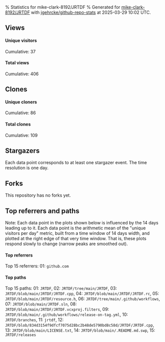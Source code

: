 % Statistics for mike-clark-8192/JRTDF
% Generated for [mike-clark-8192/JRTDF](https://github.com/mike-clark-8192/JRTDF) with [jgehrcke/github-repo-stats](https://github.com/jgehrcke/github-repo-stats) at 2025-03-29 10:02 UTC.


## Views

#### Unique visitors
<div id="chart_views_unique" class="full-width-chart"></div>

Cumulative: 37

#### Total views
<div id="chart_views_total" class="full-width-chart"></div>

Cumulative: 406

<div class="pagebreak-for-print"> </div>

## Clones

#### Unique cloners
<div id="chart_clones_unique" class="full-width-chart"></div>

Cumulative: 86

#### Total clones
<div id="chart_clones_total" class="full-width-chart"></div>

Cumulative: 109



<div class="pagebreak-for-print"> </div>



## Stargazers

Each data point corresponds to at least one stargazer event.
The time resolution is one day.

<div id="chart_stargazers" class="full-width-chart"></div>




## Forks

This repository has no forks yet.



<div class="pagebreak-for-print"> </div>



## Top referrers and paths


Note: Each data point in the plots shown below is influenced by the 14 days
leading up to it. Each data point is the arithmetic mean of the "unique
visitors per day" metric, built from a time window of 14 days width, and
plotted at the right edge of that very time window. That is, these plots
respond slowly to change (narrow peaks are smoothed out).




#### Top referrers


<div id="chart_referrers_top_n_alltime" class="full-width-chart"></div>

Top 15 referrers: 01: `github.com`





#### Top paths


<div id="chart_paths_top_n_alltime" class="full-width-chart"></div>

Top 15 paths: 01: `JRTDF`, 02: `JRTDF/tree/main/JRTDF`, 03: `JRTDF/blob/main/JRTDF/JRTDF.cpp`, 04: `JRTDF/blob/main/JRTDF/JRTDF.rc`, 05: `JRTDF/blob/main/JRTDF/resource.h`, 06: `JRTDF/tree/main/.github/workflows`, 07: `JRTDF/blob/main/JRTDF.sln`, 08: `JRTDF/blob/main/JRTDF/JRTDF.vcxproj.filters`, 09: `JRTDF/blob/main/.github/workflows/release-on-tag.yml`, 10: `JRTDF/branches`, 11: `jrtdf`, 12: `JRTDF/blob/834d3154f9dfcf7075d28bc2b48de5790bd8c58d/JRTDF/JRTDF.cpp`, 13: `JRTDF/blob/main/LICENSE.txt`, 14: `JRTDF/blob/main/.README.md.swp`, 15: `JRTDF/releases`


<script type="text/javascript">
    vegaEmbed('#chart_views_unique', {"$schema": "https://vega.github.io/schema/vega-lite/v4.17.0.json", "config": {"arc": {"fill": "#1b1e23"}, "area": {"fill": "#1b1e23"}, "axisBottom": {"domainColor": "#a9b4c4", "gridColor": "#a9b4c4", "labelColor": "#1b1e23", "labelFont": "relative-mono-11-pitch-pro, Menlo, monospace", "tickColor": "#a9b4c4", "titleColor": "#1b1e23", "titleFont": "relative-mono-11-pitch-pro, Menlo, monospace"}, "axisLeft": {"domainColor": "#a9b4c4", "gridColor": "#a9b4c4", "labelColor": "#1b1e23", "labelFont": "relative-mono-11-pitch-pro, Menlo, monospace", "tickColor": "#a9b4c4", "titleColor": "#1b1e23", "titleFont": "relative-mono-11-pitch-pro, Menlo, monospace"}, "axisX": {"grid": false}, "axisY": {"grid": false, "labelBound": true}, "background": "#FFFFFF", "group": {"fill": "#FFFFFF"}, "header": {"fontWeight": 400, "labelFont": "relative-mono-11-pitch-pro, Menlo, monospace", "titleFont": "relative-mono-11-pitch-pro, Menlo, monospace"}, "legend": {"labelFont": "relative-mono-11-pitch-pro, Menlo, monospace", "symbolSize": 200, "symbolType": "circle", "titleFont": "relative-mono-11-pitch-pro, Menlo, monospace"}, "line": {"color": "#1b1e23", "stroke": "#1b1e23"}, "path": {"stroke": "#1b1e23"}, "point": {"color": "#1b1e23", "cursor": "pointer", "filled": true, "size": 20}, "range": {"category": ["#85a2f7", "#ea9755", "#7eb36a", "#f07071", "#bc85d9", "#e587b6", "#a9b4c4", "#d4c05e", "#64b9c4"]}, "style": {"bar": {"fill": "#1b1e23"}, "text": {"font": "relative-mono-11-pitch-pro, Menlo, monospace", "fontWeight": 400}}, "symbol": {"shape": "circle"}, "title": {"anchor": "start", "font": "relative-mono-11-pitch-pro, Menlo, monospace", "fontWeight": 400}, "trail": {"color": "#1b1e23", "stroke": "#1b1e23"}, "view": {"stroke": null}}, "data": {"name": "data-678598d6ff4df018c0f935d94ebd2459"}, "datasets": {"data-678598d6ff4df018c0f935d94ebd2459": [{"time": "2024-05-15T00:00:00+00:00", "views_total": 150, "views_unique": 1}, {"time": "2024-05-16T00:00:00+00:00", "views_total": 5, "views_unique": 1}, {"time": "2024-05-17T00:00:00+00:00", "views_total": 27, "views_unique": 1}, {"time": "2024-05-26T00:00:00+00:00", "views_total": 5, "views_unique": 1}, {"time": "2024-05-29T00:00:00+00:00", "views_total": 5, "views_unique": 1}, {"time": "2024-05-31T00:00:00+00:00", "views_total": 0, "views_unique": 0}, {"time": "2024-06-03T00:00:00+00:00", "views_total": 0, "views_unique": 0}, {"time": "2024-06-04T00:00:00+00:00", "views_total": 0, "views_unique": 0}, {"time": "2024-06-12T00:00:00+00:00", "views_total": 0, "views_unique": 0}, {"time": "2024-06-14T00:00:00+00:00", "views_total": 0, "views_unique": 0}, {"time": "2024-06-16T00:00:00+00:00", "views_total": 0, "views_unique": 0}, {"time": "2024-06-18T00:00:00+00:00", "views_total": 2, "views_unique": 1}, {"time": "2024-06-19T00:00:00+00:00", "views_total": 0, "views_unique": 0}, {"time": "2024-06-20T00:00:00+00:00", "views_total": 0, "views_unique": 0}, {"time": "2024-06-25T00:00:00+00:00", "views_total": 0, "views_unique": 0}, {"time": "2024-07-01T00:00:00+00:00", "views_total": 0, "views_unique": 0}, {"time": "2024-07-05T00:00:00+00:00", "views_total": 9, "views_unique": 1}, {"time": "2024-07-17T00:00:00+00:00", "views_total": 1, "views_unique": 1}, {"time": "2024-07-18T00:00:00+00:00", "views_total": 6, "views_unique": 1}, {"time": "2024-07-20T00:00:00+00:00", "views_total": 4, "views_unique": 1}, {"time": "2024-07-30T00:00:00+00:00", "views_total": 5, "views_unique": 1}, {"time": "2024-08-19T00:00:00+00:00", "views_total": 6, "views_unique": 1}, {"time": "2024-08-31T00:00:00+00:00", "views_total": 0, "views_unique": 0}, {"time": "2024-09-02T00:00:00+00:00", "views_total": 2, "views_unique": 1}, {"time": "2024-09-09T00:00:00+00:00", "views_total": 4, "views_unique": 1}, {"time": "2024-09-10T00:00:00+00:00", "views_total": 0, "views_unique": 0}, {"time": "2024-09-11T00:00:00+00:00", "views_total": 7, "views_unique": 1}, {"time": "2024-09-13T00:00:00+00:00", "views_total": 12, "views_unique": 2}, {"time": "2024-09-24T00:00:00+00:00", "views_total": 8, "views_unique": 1}, {"time": "2024-10-07T00:00:00+00:00", "views_total": 0, "views_unique": 0}, {"time": "2024-10-10T00:00:00+00:00", "views_total": 52, "views_unique": 1}, {"time": "2024-10-11T00:00:00+00:00", "views_total": 0, "views_unique": 0}, {"time": "2024-10-22T00:00:00+00:00", "views_total": 0, "views_unique": 0}, {"time": "2024-11-03T00:00:00+00:00", "views_total": 7, "views_unique": 1}, {"time": "2024-11-04T00:00:00+00:00", "views_total": 0, "views_unique": 0}, {"time": "2024-11-24T00:00:00+00:00", "views_total": 3, "views_unique": 1}, {"time": "2024-12-12T00:00:00+00:00", "views_total": 71, "views_unique": 9}, {"time": "2024-12-14T00:00:00+00:00", "views_total": 1, "views_unique": 1}, {"time": "2024-12-15T00:00:00+00:00", "views_total": 1, "views_unique": 1}, {"time": "2024-12-19T00:00:00+00:00", "views_total": 3, "views_unique": 1}, {"time": "2024-12-20T00:00:00+00:00", "views_total": 0, "views_unique": 0}, {"time": "2024-12-23T00:00:00+00:00", "views_total": 4, "views_unique": 1}, {"time": "2025-01-12T00:00:00+00:00", "views_total": 0, "views_unique": 0}, {"time": "2025-01-16T00:00:00+00:00", "views_total": 0, "views_unique": 0}, {"time": "2025-01-26T00:00:00+00:00", "views_total": 0, "views_unique": 0}, {"time": "2025-01-31T00:00:00+00:00", "views_total": 1, "views_unique": 1}, {"time": "2025-02-01T00:00:00+00:00", "views_total": 2, "views_unique": 1}, {"time": "2025-02-04T00:00:00+00:00", "views_total": 0, "views_unique": 0}, {"time": "2025-02-05T00:00:00+00:00", "views_total": 0, "views_unique": 0}, {"time": "2025-02-15T00:00:00+00:00", "views_total": 0, "views_unique": 0}, {"time": "2025-02-19T00:00:00+00:00", "views_total": 0, "views_unique": 0}, {"time": "2025-02-22T00:00:00+00:00", "views_total": 0, "views_unique": 0}, {"time": "2025-02-26T00:00:00+00:00", "views_total": 0, "views_unique": 0}, {"time": "2025-02-27T00:00:00+00:00", "views_total": 0, "views_unique": 0}, {"time": "2025-03-04T00:00:00+00:00", "views_total": 0, "views_unique": 0}, {"time": "2025-03-09T00:00:00+00:00", "views_total": 0, "views_unique": 0}, {"time": "2025-03-12T00:00:00+00:00", "views_total": 0, "views_unique": 0}, {"time": "2025-03-16T00:00:00+00:00", "views_total": 0, "views_unique": 0}, {"time": "2025-03-20T00:00:00+00:00", "views_total": 0, "views_unique": 0}, {"time": "2025-03-25T00:00:00+00:00", "views_total": 3, "views_unique": 1}]}, "encoding": {"tooltip": [{"field": "views_unique", "format": ".1f", "title": "views (u)", "type": "quantitative"}, {"field": "time", "format": "%B %e, %Y", "title": "date", "type": "temporal"}], "x": {"axis": {"labelAngle": 25}, "field": "time", "scale": {"domain": ["2024-05-15", "2025-03-25"]}, "timeUnit": "yearmonthdate", "title": "date", "type": "temporal"}, "y": {"axis": {}, "field": "views_unique", "scale": {"domain": [0, 9.9], "type": "linear", "zero": true}, "title": "unique views per day", "type": "quantitative"}}, "height": 200, "mark": {"point": true, "type": "line"}, "padding": 10, "width": "container"}, {"actions": false, "renderer": "svg"}).catch(console.error);
vegaEmbed('#chart_views_total', {"$schema": "https://vega.github.io/schema/vega-lite/v4.17.0.json", "config": {"arc": {"fill": "#1b1e23"}, "area": {"fill": "#1b1e23"}, "axisBottom": {"domainColor": "#a9b4c4", "gridColor": "#a9b4c4", "labelColor": "#1b1e23", "labelFont": "relative-mono-11-pitch-pro, Menlo, monospace", "tickColor": "#a9b4c4", "titleColor": "#1b1e23", "titleFont": "relative-mono-11-pitch-pro, Menlo, monospace"}, "axisLeft": {"domainColor": "#a9b4c4", "gridColor": "#a9b4c4", "labelColor": "#1b1e23", "labelFont": "relative-mono-11-pitch-pro, Menlo, monospace", "tickColor": "#a9b4c4", "titleColor": "#1b1e23", "titleFont": "relative-mono-11-pitch-pro, Menlo, monospace"}, "axisX": {"grid": false}, "axisY": {"grid": false, "labelBound": true}, "background": "#FFFFFF", "group": {"fill": "#FFFFFF"}, "header": {"fontWeight": 400, "labelFont": "relative-mono-11-pitch-pro, Menlo, monospace", "titleFont": "relative-mono-11-pitch-pro, Menlo, monospace"}, "legend": {"labelFont": "relative-mono-11-pitch-pro, Menlo, monospace", "symbolSize": 200, "symbolType": "circle", "titleFont": "relative-mono-11-pitch-pro, Menlo, monospace"}, "line": {"color": "#1b1e23", "stroke": "#1b1e23"}, "path": {"stroke": "#1b1e23"}, "point": {"color": "#1b1e23", "cursor": "pointer", "filled": true, "size": 20}, "range": {"category": ["#85a2f7", "#ea9755", "#7eb36a", "#f07071", "#bc85d9", "#e587b6", "#a9b4c4", "#d4c05e", "#64b9c4"]}, "style": {"bar": {"fill": "#1b1e23"}, "text": {"font": "relative-mono-11-pitch-pro, Menlo, monospace", "fontWeight": 400}}, "symbol": {"shape": "circle"}, "title": {"anchor": "start", "font": "relative-mono-11-pitch-pro, Menlo, monospace", "fontWeight": 400}, "trail": {"color": "#1b1e23", "stroke": "#1b1e23"}, "view": {"stroke": null}}, "data": {"name": "data-678598d6ff4df018c0f935d94ebd2459"}, "datasets": {"data-678598d6ff4df018c0f935d94ebd2459": [{"time": "2024-05-15T00:00:00+00:00", "views_total": 150, "views_unique": 1}, {"time": "2024-05-16T00:00:00+00:00", "views_total": 5, "views_unique": 1}, {"time": "2024-05-17T00:00:00+00:00", "views_total": 27, "views_unique": 1}, {"time": "2024-05-26T00:00:00+00:00", "views_total": 5, "views_unique": 1}, {"time": "2024-05-29T00:00:00+00:00", "views_total": 5, "views_unique": 1}, {"time": "2024-05-31T00:00:00+00:00", "views_total": 0, "views_unique": 0}, {"time": "2024-06-03T00:00:00+00:00", "views_total": 0, "views_unique": 0}, {"time": "2024-06-04T00:00:00+00:00", "views_total": 0, "views_unique": 0}, {"time": "2024-06-12T00:00:00+00:00", "views_total": 0, "views_unique": 0}, {"time": "2024-06-14T00:00:00+00:00", "views_total": 0, "views_unique": 0}, {"time": "2024-06-16T00:00:00+00:00", "views_total": 0, "views_unique": 0}, {"time": "2024-06-18T00:00:00+00:00", "views_total": 2, "views_unique": 1}, {"time": "2024-06-19T00:00:00+00:00", "views_total": 0, "views_unique": 0}, {"time": "2024-06-20T00:00:00+00:00", "views_total": 0, "views_unique": 0}, {"time": "2024-06-25T00:00:00+00:00", "views_total": 0, "views_unique": 0}, {"time": "2024-07-01T00:00:00+00:00", "views_total": 0, "views_unique": 0}, {"time": "2024-07-05T00:00:00+00:00", "views_total": 9, "views_unique": 1}, {"time": "2024-07-17T00:00:00+00:00", "views_total": 1, "views_unique": 1}, {"time": "2024-07-18T00:00:00+00:00", "views_total": 6, "views_unique": 1}, {"time": "2024-07-20T00:00:00+00:00", "views_total": 4, "views_unique": 1}, {"time": "2024-07-30T00:00:00+00:00", "views_total": 5, "views_unique": 1}, {"time": "2024-08-19T00:00:00+00:00", "views_total": 6, "views_unique": 1}, {"time": "2024-08-31T00:00:00+00:00", "views_total": 0, "views_unique": 0}, {"time": "2024-09-02T00:00:00+00:00", "views_total": 2, "views_unique": 1}, {"time": "2024-09-09T00:00:00+00:00", "views_total": 4, "views_unique": 1}, {"time": "2024-09-10T00:00:00+00:00", "views_total": 0, "views_unique": 0}, {"time": "2024-09-11T00:00:00+00:00", "views_total": 7, "views_unique": 1}, {"time": "2024-09-13T00:00:00+00:00", "views_total": 12, "views_unique": 2}, {"time": "2024-09-24T00:00:00+00:00", "views_total": 8, "views_unique": 1}, {"time": "2024-10-07T00:00:00+00:00", "views_total": 0, "views_unique": 0}, {"time": "2024-10-10T00:00:00+00:00", "views_total": 52, "views_unique": 1}, {"time": "2024-10-11T00:00:00+00:00", "views_total": 0, "views_unique": 0}, {"time": "2024-10-22T00:00:00+00:00", "views_total": 0, "views_unique": 0}, {"time": "2024-11-03T00:00:00+00:00", "views_total": 7, "views_unique": 1}, {"time": "2024-11-04T00:00:00+00:00", "views_total": 0, "views_unique": 0}, {"time": "2024-11-24T00:00:00+00:00", "views_total": 3, "views_unique": 1}, {"time": "2024-12-12T00:00:00+00:00", "views_total": 71, "views_unique": 9}, {"time": "2024-12-14T00:00:00+00:00", "views_total": 1, "views_unique": 1}, {"time": "2024-12-15T00:00:00+00:00", "views_total": 1, "views_unique": 1}, {"time": "2024-12-19T00:00:00+00:00", "views_total": 3, "views_unique": 1}, {"time": "2024-12-20T00:00:00+00:00", "views_total": 0, "views_unique": 0}, {"time": "2024-12-23T00:00:00+00:00", "views_total": 4, "views_unique": 1}, {"time": "2025-01-12T00:00:00+00:00", "views_total": 0, "views_unique": 0}, {"time": "2025-01-16T00:00:00+00:00", "views_total": 0, "views_unique": 0}, {"time": "2025-01-26T00:00:00+00:00", "views_total": 0, "views_unique": 0}, {"time": "2025-01-31T00:00:00+00:00", "views_total": 1, "views_unique": 1}, {"time": "2025-02-01T00:00:00+00:00", "views_total": 2, "views_unique": 1}, {"time": "2025-02-04T00:00:00+00:00", "views_total": 0, "views_unique": 0}, {"time": "2025-02-05T00:00:00+00:00", "views_total": 0, "views_unique": 0}, {"time": "2025-02-15T00:00:00+00:00", "views_total": 0, "views_unique": 0}, {"time": "2025-02-19T00:00:00+00:00", "views_total": 0, "views_unique": 0}, {"time": "2025-02-22T00:00:00+00:00", "views_total": 0, "views_unique": 0}, {"time": "2025-02-26T00:00:00+00:00", "views_total": 0, "views_unique": 0}, {"time": "2025-02-27T00:00:00+00:00", "views_total": 0, "views_unique": 0}, {"time": "2025-03-04T00:00:00+00:00", "views_total": 0, "views_unique": 0}, {"time": "2025-03-09T00:00:00+00:00", "views_total": 0, "views_unique": 0}, {"time": "2025-03-12T00:00:00+00:00", "views_total": 0, "views_unique": 0}, {"time": "2025-03-16T00:00:00+00:00", "views_total": 0, "views_unique": 0}, {"time": "2025-03-20T00:00:00+00:00", "views_total": 0, "views_unique": 0}, {"time": "2025-03-25T00:00:00+00:00", "views_total": 3, "views_unique": 1}]}, "encoding": {"tooltip": [{"field": "views_total", "format": ".1f", "title": "views (t)", "type": "quantitative"}, {"field": "time", "format": "%B %e, %Y", "title": "date", "type": "temporal"}], "x": {"axis": {"labelAngle": 25}, "field": "time", "scale": {"domain": ["2024-05-15", "2025-03-25"]}, "timeUnit": "yearmonthdate", "title": "date", "type": "temporal"}, "y": {"axis": {"values": [1, 10, 50, 100, 500, 1000, 5000, 10000]}, "field": "views_total", "scale": {"domain": [0, 165.0], "type": "symlog", "zero": true}, "title": "total views per day", "type": "quantitative"}}, "height": 200, "mark": {"point": true, "type": "line"}, "padding": 10, "width": "container"}, {"actions": false, "renderer": "svg"}).catch(console.error);
vegaEmbed('#chart_clones_unique', {"$schema": "https://vega.github.io/schema/vega-lite/v4.17.0.json", "config": {"arc": {"fill": "#1b1e23"}, "area": {"fill": "#1b1e23"}, "axisBottom": {"domainColor": "#a9b4c4", "gridColor": "#a9b4c4", "labelColor": "#1b1e23", "labelFont": "relative-mono-11-pitch-pro, Menlo, monospace", "tickColor": "#a9b4c4", "titleColor": "#1b1e23", "titleFont": "relative-mono-11-pitch-pro, Menlo, monospace"}, "axisLeft": {"domainColor": "#a9b4c4", "gridColor": "#a9b4c4", "labelColor": "#1b1e23", "labelFont": "relative-mono-11-pitch-pro, Menlo, monospace", "tickColor": "#a9b4c4", "titleColor": "#1b1e23", "titleFont": "relative-mono-11-pitch-pro, Menlo, monospace"}, "axisX": {"grid": false}, "axisY": {"grid": false, "labelBound": true}, "background": "#FFFFFF", "group": {"fill": "#FFFFFF"}, "header": {"fontWeight": 400, "labelFont": "relative-mono-11-pitch-pro, Menlo, monospace", "titleFont": "relative-mono-11-pitch-pro, Menlo, monospace"}, "legend": {"labelFont": "relative-mono-11-pitch-pro, Menlo, monospace", "symbolSize": 200, "symbolType": "circle", "titleFont": "relative-mono-11-pitch-pro, Menlo, monospace"}, "line": {"color": "#1b1e23", "stroke": "#1b1e23"}, "path": {"stroke": "#1b1e23"}, "point": {"color": "#1b1e23", "cursor": "pointer", "filled": true, "size": 20}, "range": {"category": ["#85a2f7", "#ea9755", "#7eb36a", "#f07071", "#bc85d9", "#e587b6", "#a9b4c4", "#d4c05e", "#64b9c4"]}, "style": {"bar": {"fill": "#1b1e23"}, "text": {"font": "relative-mono-11-pitch-pro, Menlo, monospace", "fontWeight": 400}}, "symbol": {"shape": "circle"}, "title": {"anchor": "start", "font": "relative-mono-11-pitch-pro, Menlo, monospace", "fontWeight": 400}, "trail": {"color": "#1b1e23", "stroke": "#1b1e23"}, "view": {"stroke": null}}, "data": {"name": "data-1b845e946abf506cbe15adf09a2de3ac"}, "datasets": {"data-1b845e946abf506cbe15adf09a2de3ac": [{"clones_total": 46, "clones_unique": 31, "time": "2024-05-15T00:00:00+00:00"}, {"clones_total": 1, "clones_unique": 1, "time": "2024-05-16T00:00:00+00:00"}, {"clones_total": 10, "clones_unique": 8, "time": "2024-05-17T00:00:00+00:00"}, {"clones_total": 0, "clones_unique": 0, "time": "2024-05-26T00:00:00+00:00"}, {"clones_total": 0, "clones_unique": 0, "time": "2024-05-29T00:00:00+00:00"}, {"clones_total": 2, "clones_unique": 1, "time": "2024-05-31T00:00:00+00:00"}, {"clones_total": 1, "clones_unique": 1, "time": "2024-06-03T00:00:00+00:00"}, {"clones_total": 1, "clones_unique": 1, "time": "2024-06-04T00:00:00+00:00"}, {"clones_total": 1, "clones_unique": 1, "time": "2024-06-12T00:00:00+00:00"}, {"clones_total": 1, "clones_unique": 1, "time": "2024-06-14T00:00:00+00:00"}, {"clones_total": 1, "clones_unique": 1, "time": "2024-06-16T00:00:00+00:00"}, {"clones_total": 0, "clones_unique": 0, "time": "2024-06-18T00:00:00+00:00"}, {"clones_total": 2, "clones_unique": 2, "time": "2024-06-19T00:00:00+00:00"}, {"clones_total": 2, "clones_unique": 1, "time": "2024-06-20T00:00:00+00:00"}, {"clones_total": 1, "clones_unique": 1, "time": "2024-06-25T00:00:00+00:00"}, {"clones_total": 2, "clones_unique": 1, "time": "2024-07-01T00:00:00+00:00"}, {"clones_total": 0, "clones_unique": 0, "time": "2024-07-05T00:00:00+00:00"}, {"clones_total": 0, "clones_unique": 0, "time": "2024-07-17T00:00:00+00:00"}, {"clones_total": 0, "clones_unique": 0, "time": "2024-07-18T00:00:00+00:00"}, {"clones_total": 0, "clones_unique": 0, "time": "2024-07-20T00:00:00+00:00"}, {"clones_total": 0, "clones_unique": 0, "time": "2024-07-30T00:00:00+00:00"}, {"clones_total": 0, "clones_unique": 0, "time": "2024-08-19T00:00:00+00:00"}, {"clones_total": 1, "clones_unique": 1, "time": "2024-08-31T00:00:00+00:00"}, {"clones_total": 0, "clones_unique": 0, "time": "2024-09-02T00:00:00+00:00"}, {"clones_total": 0, "clones_unique": 0, "time": "2024-09-09T00:00:00+00:00"}, {"clones_total": 2, "clones_unique": 2, "time": "2024-09-10T00:00:00+00:00"}, {"clones_total": 0, "clones_unique": 0, "time": "2024-09-11T00:00:00+00:00"}, {"clones_total": 6, "clones_unique": 5, "time": "2024-09-13T00:00:00+00:00"}, {"clones_total": 0, "clones_unique": 0, "time": "2024-09-24T00:00:00+00:00"}, {"clones_total": 1, "clones_unique": 1, "time": "2024-10-07T00:00:00+00:00"}, {"clones_total": 5, "clones_unique": 4, "time": "2024-10-10T00:00:00+00:00"}, {"clones_total": 1, "clones_unique": 1, "time": "2024-10-11T00:00:00+00:00"}, {"clones_total": 1, "clones_unique": 1, "time": "2024-10-22T00:00:00+00:00"}, {"clones_total": 0, "clones_unique": 0, "time": "2024-11-03T00:00:00+00:00"}, {"clones_total": 2, "clones_unique": 2, "time": "2024-11-04T00:00:00+00:00"}, {"clones_total": 0, "clones_unique": 0, "time": "2024-11-24T00:00:00+00:00"}, {"clones_total": 1, "clones_unique": 1, "time": "2024-12-12T00:00:00+00:00"}, {"clones_total": 0, "clones_unique": 0, "time": "2024-12-14T00:00:00+00:00"}, {"clones_total": 0, "clones_unique": 0, "time": "2024-12-15T00:00:00+00:00"}, {"clones_total": 0, "clones_unique": 0, "time": "2024-12-19T00:00:00+00:00"}, {"clones_total": 1, "clones_unique": 1, "time": "2024-12-20T00:00:00+00:00"}, {"clones_total": 0, "clones_unique": 0, "time": "2024-12-23T00:00:00+00:00"}, {"clones_total": 1, "clones_unique": 1, "time": "2025-01-12T00:00:00+00:00"}, {"clones_total": 1, "clones_unique": 1, "time": "2025-01-16T00:00:00+00:00"}, {"clones_total": 1, "clones_unique": 1, "time": "2025-01-26T00:00:00+00:00"}, {"clones_total": 0, "clones_unique": 0, "time": "2025-01-31T00:00:00+00:00"}, {"clones_total": 0, "clones_unique": 0, "time": "2025-02-01T00:00:00+00:00"}, {"clones_total": 2, "clones_unique": 1, "time": "2025-02-04T00:00:00+00:00"}, {"clones_total": 1, "clones_unique": 1, "time": "2025-02-05T00:00:00+00:00"}, {"clones_total": 2, "clones_unique": 2, "time": "2025-02-15T00:00:00+00:00"}, {"clones_total": 1, "clones_unique": 1, "time": "2025-02-19T00:00:00+00:00"}, {"clones_total": 1, "clones_unique": 1, "time": "2025-02-22T00:00:00+00:00"}, {"clones_total": 1, "clones_unique": 1, "time": "2025-02-26T00:00:00+00:00"}, {"clones_total": 1, "clones_unique": 1, "time": "2025-02-27T00:00:00+00:00"}, {"clones_total": 1, "clones_unique": 1, "time": "2025-03-04T00:00:00+00:00"}, {"clones_total": 1, "clones_unique": 1, "time": "2025-03-09T00:00:00+00:00"}, {"clones_total": 1, "clones_unique": 1, "time": "2025-03-12T00:00:00+00:00"}, {"clones_total": 1, "clones_unique": 1, "time": "2025-03-16T00:00:00+00:00"}, {"clones_total": 1, "clones_unique": 1, "time": "2025-03-20T00:00:00+00:00"}, {"clones_total": 0, "clones_unique": 0, "time": "2025-03-25T00:00:00+00:00"}]}, "encoding": {"tooltip": [{"field": "clones_unique", "format": ".1f", "title": "clones (u)", "type": "quantitative"}, {"field": "time", "format": "%B %e, %Y", "title": "date", "type": "temporal"}], "x": {"axis": {"labelAngle": 25}, "field": "time", "scale": {"domain": ["2024-05-15", "2025-03-25"]}, "timeUnit": "yearmonthdate", "title": "date", "type": "temporal"}, "y": {"axis": {}, "field": "clones_unique", "scale": {"domain": [0, 34.1], "type": "linear", "zero": true}, "title": "unique clones per day", "type": "quantitative"}}, "height": 200, "mark": {"point": true, "type": "line"}, "padding": 10, "width": "container"}, {"actions": false, "renderer": "svg"}).catch(console.error);
vegaEmbed('#chart_clones_total', {"$schema": "https://vega.github.io/schema/vega-lite/v4.17.0.json", "config": {"arc": {"fill": "#1b1e23"}, "area": {"fill": "#1b1e23"}, "axisBottom": {"domainColor": "#a9b4c4", "gridColor": "#a9b4c4", "labelColor": "#1b1e23", "labelFont": "relative-mono-11-pitch-pro, Menlo, monospace", "tickColor": "#a9b4c4", "titleColor": "#1b1e23", "titleFont": "relative-mono-11-pitch-pro, Menlo, monospace"}, "axisLeft": {"domainColor": "#a9b4c4", "gridColor": "#a9b4c4", "labelColor": "#1b1e23", "labelFont": "relative-mono-11-pitch-pro, Menlo, monospace", "tickColor": "#a9b4c4", "titleColor": "#1b1e23", "titleFont": "relative-mono-11-pitch-pro, Menlo, monospace"}, "axisX": {"grid": false}, "axisY": {"grid": false, "labelBound": true}, "background": "#FFFFFF", "group": {"fill": "#FFFFFF"}, "header": {"fontWeight": 400, "labelFont": "relative-mono-11-pitch-pro, Menlo, monospace", "titleFont": "relative-mono-11-pitch-pro, Menlo, monospace"}, "legend": {"labelFont": "relative-mono-11-pitch-pro, Menlo, monospace", "symbolSize": 200, "symbolType": "circle", "titleFont": "relative-mono-11-pitch-pro, Menlo, monospace"}, "line": {"color": "#1b1e23", "stroke": "#1b1e23"}, "path": {"stroke": "#1b1e23"}, "point": {"color": "#1b1e23", "cursor": "pointer", "filled": true, "size": 20}, "range": {"category": ["#85a2f7", "#ea9755", "#7eb36a", "#f07071", "#bc85d9", "#e587b6", "#a9b4c4", "#d4c05e", "#64b9c4"]}, "style": {"bar": {"fill": "#1b1e23"}, "text": {"font": "relative-mono-11-pitch-pro, Menlo, monospace", "fontWeight": 400}}, "symbol": {"shape": "circle"}, "title": {"anchor": "start", "font": "relative-mono-11-pitch-pro, Menlo, monospace", "fontWeight": 400}, "trail": {"color": "#1b1e23", "stroke": "#1b1e23"}, "view": {"stroke": null}}, "data": {"name": "data-1b845e946abf506cbe15adf09a2de3ac"}, "datasets": {"data-1b845e946abf506cbe15adf09a2de3ac": [{"clones_total": 46, "clones_unique": 31, "time": "2024-05-15T00:00:00+00:00"}, {"clones_total": 1, "clones_unique": 1, "time": "2024-05-16T00:00:00+00:00"}, {"clones_total": 10, "clones_unique": 8, "time": "2024-05-17T00:00:00+00:00"}, {"clones_total": 0, "clones_unique": 0, "time": "2024-05-26T00:00:00+00:00"}, {"clones_total": 0, "clones_unique": 0, "time": "2024-05-29T00:00:00+00:00"}, {"clones_total": 2, "clones_unique": 1, "time": "2024-05-31T00:00:00+00:00"}, {"clones_total": 1, "clones_unique": 1, "time": "2024-06-03T00:00:00+00:00"}, {"clones_total": 1, "clones_unique": 1, "time": "2024-06-04T00:00:00+00:00"}, {"clones_total": 1, "clones_unique": 1, "time": "2024-06-12T00:00:00+00:00"}, {"clones_total": 1, "clones_unique": 1, "time": "2024-06-14T00:00:00+00:00"}, {"clones_total": 1, "clones_unique": 1, "time": "2024-06-16T00:00:00+00:00"}, {"clones_total": 0, "clones_unique": 0, "time": "2024-06-18T00:00:00+00:00"}, {"clones_total": 2, "clones_unique": 2, "time": "2024-06-19T00:00:00+00:00"}, {"clones_total": 2, "clones_unique": 1, "time": "2024-06-20T00:00:00+00:00"}, {"clones_total": 1, "clones_unique": 1, "time": "2024-06-25T00:00:00+00:00"}, {"clones_total": 2, "clones_unique": 1, "time": "2024-07-01T00:00:00+00:00"}, {"clones_total": 0, "clones_unique": 0, "time": "2024-07-05T00:00:00+00:00"}, {"clones_total": 0, "clones_unique": 0, "time": "2024-07-17T00:00:00+00:00"}, {"clones_total": 0, "clones_unique": 0, "time": "2024-07-18T00:00:00+00:00"}, {"clones_total": 0, "clones_unique": 0, "time": "2024-07-20T00:00:00+00:00"}, {"clones_total": 0, "clones_unique": 0, "time": "2024-07-30T00:00:00+00:00"}, {"clones_total": 0, "clones_unique": 0, "time": "2024-08-19T00:00:00+00:00"}, {"clones_total": 1, "clones_unique": 1, "time": "2024-08-31T00:00:00+00:00"}, {"clones_total": 0, "clones_unique": 0, "time": "2024-09-02T00:00:00+00:00"}, {"clones_total": 0, "clones_unique": 0, "time": "2024-09-09T00:00:00+00:00"}, {"clones_total": 2, "clones_unique": 2, "time": "2024-09-10T00:00:00+00:00"}, {"clones_total": 0, "clones_unique": 0, "time": "2024-09-11T00:00:00+00:00"}, {"clones_total": 6, "clones_unique": 5, "time": "2024-09-13T00:00:00+00:00"}, {"clones_total": 0, "clones_unique": 0, "time": "2024-09-24T00:00:00+00:00"}, {"clones_total": 1, "clones_unique": 1, "time": "2024-10-07T00:00:00+00:00"}, {"clones_total": 5, "clones_unique": 4, "time": "2024-10-10T00:00:00+00:00"}, {"clones_total": 1, "clones_unique": 1, "time": "2024-10-11T00:00:00+00:00"}, {"clones_total": 1, "clones_unique": 1, "time": "2024-10-22T00:00:00+00:00"}, {"clones_total": 0, "clones_unique": 0, "time": "2024-11-03T00:00:00+00:00"}, {"clones_total": 2, "clones_unique": 2, "time": "2024-11-04T00:00:00+00:00"}, {"clones_total": 0, "clones_unique": 0, "time": "2024-11-24T00:00:00+00:00"}, {"clones_total": 1, "clones_unique": 1, "time": "2024-12-12T00:00:00+00:00"}, {"clones_total": 0, "clones_unique": 0, "time": "2024-12-14T00:00:00+00:00"}, {"clones_total": 0, "clones_unique": 0, "time": "2024-12-15T00:00:00+00:00"}, {"clones_total": 0, "clones_unique": 0, "time": "2024-12-19T00:00:00+00:00"}, {"clones_total": 1, "clones_unique": 1, "time": "2024-12-20T00:00:00+00:00"}, {"clones_total": 0, "clones_unique": 0, "time": "2024-12-23T00:00:00+00:00"}, {"clones_total": 1, "clones_unique": 1, "time": "2025-01-12T00:00:00+00:00"}, {"clones_total": 1, "clones_unique": 1, "time": "2025-01-16T00:00:00+00:00"}, {"clones_total": 1, "clones_unique": 1, "time": "2025-01-26T00:00:00+00:00"}, {"clones_total": 0, "clones_unique": 0, "time": "2025-01-31T00:00:00+00:00"}, {"clones_total": 0, "clones_unique": 0, "time": "2025-02-01T00:00:00+00:00"}, {"clones_total": 2, "clones_unique": 1, "time": "2025-02-04T00:00:00+00:00"}, {"clones_total": 1, "clones_unique": 1, "time": "2025-02-05T00:00:00+00:00"}, {"clones_total": 2, "clones_unique": 2, "time": "2025-02-15T00:00:00+00:00"}, {"clones_total": 1, "clones_unique": 1, "time": "2025-02-19T00:00:00+00:00"}, {"clones_total": 1, "clones_unique": 1, "time": "2025-02-22T00:00:00+00:00"}, {"clones_total": 1, "clones_unique": 1, "time": "2025-02-26T00:00:00+00:00"}, {"clones_total": 1, "clones_unique": 1, "time": "2025-02-27T00:00:00+00:00"}, {"clones_total": 1, "clones_unique": 1, "time": "2025-03-04T00:00:00+00:00"}, {"clones_total": 1, "clones_unique": 1, "time": "2025-03-09T00:00:00+00:00"}, {"clones_total": 1, "clones_unique": 1, "time": "2025-03-12T00:00:00+00:00"}, {"clones_total": 1, "clones_unique": 1, "time": "2025-03-16T00:00:00+00:00"}, {"clones_total": 1, "clones_unique": 1, "time": "2025-03-20T00:00:00+00:00"}, {"clones_total": 0, "clones_unique": 0, "time": "2025-03-25T00:00:00+00:00"}]}, "encoding": {"tooltip": [{"field": "clones_total", "format": ".1f", "title": "clones (t)", "type": "quantitative"}, {"field": "time", "format": "%B %e, %Y", "title": "date", "type": "temporal"}], "x": {"axis": {"labelAngle": 25}, "field": "time", "scale": {"domain": ["2024-05-15", "2025-03-25"]}, "timeUnit": "yearmonthdate", "title": "date", "type": "temporal"}, "y": {"axis": {}, "field": "clones_total", "scale": {"domain": [0, 50.6], "type": "linear", "zero": true}, "title": "total clones per day", "type": "quantitative"}}, "height": 200, "mark": {"point": true, "type": "line"}, "padding": 10, "width": "container"}, {"actions": false, "renderer": "svg"}).catch(console.error);
vegaEmbed('#chart_stargazers', {"$schema": "https://vega.github.io/schema/vega-lite/v4.17.0.json", "config": {"arc": {"fill": "#1b1e23"}, "area": {"fill": "#1b1e23"}, "axisBottom": {"domainColor": "#a9b4c4", "gridColor": "#a9b4c4", "labelColor": "#1b1e23", "labelFont": "relative-mono-11-pitch-pro, Menlo, monospace", "tickColor": "#a9b4c4", "titleColor": "#1b1e23", "titleFont": "relative-mono-11-pitch-pro, Menlo, monospace"}, "axisLeft": {"domainColor": "#a9b4c4", "gridColor": "#a9b4c4", "labelColor": "#1b1e23", "labelFont": "relative-mono-11-pitch-pro, Menlo, monospace", "tickColor": "#a9b4c4", "titleColor": "#1b1e23", "titleFont": "relative-mono-11-pitch-pro, Menlo, monospace"}, "axisX": {"grid": false}, "axisY": {"grid": false}, "background": "#FFFFFF", "group": {"fill": "#FFFFFF"}, "header": {"fontWeight": 400, "labelFont": "relative-mono-11-pitch-pro, Menlo, monospace", "titleFont": "relative-mono-11-pitch-pro, Menlo, monospace"}, "legend": {"labelFont": "relative-mono-11-pitch-pro, Menlo, monospace", "symbolSize": 200, "symbolType": "circle", "titleFont": "relative-mono-11-pitch-pro, Menlo, monospace"}, "line": {"color": "#1b1e23", "stroke": "#1b1e23"}, "path": {"stroke": "#1b1e23"}, "point": {"color": "#1b1e23", "cursor": "pointer", "filled": true, "size": 50}, "range": {"category": ["#85a2f7", "#ea9755", "#7eb36a", "#f07071", "#bc85d9", "#e587b6", "#a9b4c4", "#d4c05e", "#64b9c4"]}, "style": {"bar": {"fill": "#1b1e23"}, "text": {"font": "relative-mono-11-pitch-pro, Menlo, monospace", "fontWeight": 400}}, "symbol": {"shape": "circle"}, "title": {"anchor": "start", "font": "relative-mono-11-pitch-pro, Menlo, monospace", "fontWeight": 400}, "trail": {"color": "#1b1e23", "stroke": "#1b1e23"}, "view": {"stroke": null}}, "data": {"name": "data-14d949edf66a57759e212eee0ef7bdbf"}, "datasets": {"data-14d949edf66a57759e212eee0ef7bdbf": [{"stars_cumulative": 1, "time": "2024-09-05T19:06:16+00:00"}, {"stars_cumulative": 2, "time": "2024-09-11T20:26:55+00:00"}]}, "encoding": {"tooltip": [{"field": "stars_cumulative", "format": "d", "title": "stars", "type": "quantitative"}, {"field": "time", "format": "%B %e, %Y", "title": "date", "type": "temporal"}], "x": {"axis": {"labelAngle": 25}, "field": "time", "scale": {"domain": ["2024-05-15", "2025-03-25"]}, "timeUnit": "yearmonthdate", "title": "date", "type": "temporal"}, "y": {"field": "stars_cumulative", "scale": {"domain": [0, 2.2], "zero": true}, "title": "stargazer count (cumulative)", "type": "quantitative"}}, "height": 300, "mark": {"point": true, "type": "line"}, "padding": 10, "width": "container"}, {"actions": false, "renderer": "svg"}).catch(console.error);
vegaEmbed('#chart_referrers_top_n_alltime', {"$schema": "https://vega.github.io/schema/vega-lite/v4.17.0.json", "config": {"arc": {"fill": "#1b1e23"}, "area": {"fill": "#1b1e23"}, "axisBottom": {"domainColor": "#a9b4c4", "gridColor": "#a9b4c4", "labelColor": "#1b1e23", "labelFont": "relative-mono-11-pitch-pro, Menlo, monospace", "tickColor": "#a9b4c4", "titleColor": "#1b1e23", "titleFont": "relative-mono-11-pitch-pro, Menlo, monospace"}, "axisLeft": {"domainColor": "#a9b4c4", "gridColor": "#a9b4c4", "labelColor": "#1b1e23", "labelFont": "relative-mono-11-pitch-pro, Menlo, monospace", "tickColor": "#a9b4c4", "titleColor": "#1b1e23", "titleFont": "relative-mono-11-pitch-pro, Menlo, monospace"}, "axisX": {"grid": false}, "axisY": {"grid": false}, "background": "#FFFFFF", "group": {"fill": "#FFFFFF"}, "header": {"fontWeight": 400, "labelFont": "relative-mono-11-pitch-pro, Menlo, monospace", "titleFont": "relative-mono-11-pitch-pro, Menlo, monospace"}, "legend": {"labelFont": "relative-mono-11-pitch-pro, Menlo, monospace", "symbolSize": 200, "symbolType": "circle", "titleFont": "relative-mono-11-pitch-pro, Menlo, monospace"}, "line": {"color": "#1b1e23", "stroke": "#1b1e23"}, "path": {"stroke": "#1b1e23"}, "point": {"color": "#1b1e23", "cursor": "pointer", "filled": true, "size": 30}, "range": {"category": ["#85a2f7", "#ea9755", "#7eb36a", "#f07071", "#bc85d9", "#e587b6", "#a9b4c4", "#d4c05e", "#64b9c4"]}, "style": {"bar": {"fill": "#1b1e23"}, "text": {"font": "relative-mono-11-pitch-pro, Menlo, monospace", "fontWeight": 400}}, "symbol": {"shape": "circle"}, "title": {"anchor": "start", "font": "relative-mono-11-pitch-pro, Menlo, monospace", "fontWeight": 400}, "trail": {"color": "#1b1e23", "stroke": "#1b1e23"}, "view": {"stroke": null}}, "data": {"name": "data-e50a8026602fe710802579bb88f12195"}, "datasets": {"data-e50a8026602fe710802579bb88f12195": [{"referrer": "github.com", "time": "2024-05-18T00:00:00+00:00", "views_unique": 1.0, "views_unique_norm": 0.07142857142857142}, {"referrer": "github.com", "time": "2024-05-25T00:00:00+00:00", "views_unique": 1.0, "views_unique_norm": 0.07142857142857142}, {"referrer": "github.com", "time": "2024-06-22T00:00:00+00:00", "views_unique": 1.0, "views_unique_norm": 0.07142857142857142}, {"referrer": "github.com", "time": "2024-06-29T00:00:00+00:00", "views_unique": 1.0, "views_unique_norm": 0.07142857142857142}, {"referrer": "github.com", "time": "2024-07-06T00:00:00+00:00", "views_unique": 1.0, "views_unique_norm": 0.07142857142857142}, {"referrer": "github.com", "time": "2024-07-13T00:00:00+00:00", "views_unique": 1.0, "views_unique_norm": 0.07142857142857142}, {"referrer": "github.com", "time": "2024-07-20T00:00:00+00:00", "views_unique": 1.0, "views_unique_norm": 0.07142857142857142}, {"referrer": "github.com", "time": "2024-07-27T00:00:00+00:00", "views_unique": 1.0, "views_unique_norm": 0.07142857142857142}, {"referrer": "github.com", "time": "2024-09-07T00:00:00+00:00", "views_unique": 1.0, "views_unique_norm": 0.07142857142857142}, {"referrer": "github.com", "time": "2024-09-14T00:00:00+00:00", "views_unique": 1.0, "views_unique_norm": 0.07142857142857142}, {"referrer": "github.com", "time": "2024-10-12T00:00:00+00:00", "views_unique": 1.0, "views_unique_norm": 0.07142857142857142}, {"referrer": "github.com", "time": "2024-10-19T00:00:00+00:00", "views_unique": 1.0, "views_unique_norm": 0.07142857142857142}, {"referrer": "github.com", "time": "2025-03-29T00:00:00+00:00", "views_unique": 1.0, "views_unique_norm": 0.07142857142857142}]}, "encoding": {"color": {"field": "referrer", "legend": {"direction": "vertical", "orient": "top", "title": "Legend:"}, "sort": {"field": "order"}, "type": "nominal"}, "tooltip": [{"field": "referrer", "type": "nominal"}, {"field": "views_unique_norm", "format": ".2f", "title": "views (14d mean)", "type": "quantitative"}, {"field": "time", "format": "%B %e, %Y", "title": "date", "type": "temporal"}], "x": {"axis": {"labelAngle": 25}, "field": "time", "scale": {"domain": ["2024-05-15", "2025-03-25"]}, "timeUnit": "yearmonthdate", "title": "date", "type": "temporal"}, "y": {"field": "views_unique_norm", "scale": {"domain": [0, 0.07857142857142857], "type": "linear", "zero": true}, "title": "unique visitors per day (mean from last 14 days)", "type": "quantitative"}}, "height": 300, "mark": {"point": true, "type": "line"}, "padding": 10, "width": "container"}, {"actions": false, "renderer": "svg"}).catch(console.error);
vegaEmbed('#chart_paths_top_n_alltime', {"$schema": "https://vega.github.io/schema/vega-lite/v4.17.0.json", "config": {"arc": {"fill": "#1b1e23"}, "area": {"fill": "#1b1e23"}, "axisBottom": {"domainColor": "#a9b4c4", "gridColor": "#a9b4c4", "labelColor": "#1b1e23", "labelFont": "relative-mono-11-pitch-pro, Menlo, monospace", "tickColor": "#a9b4c4", "titleColor": "#1b1e23", "titleFont": "relative-mono-11-pitch-pro, Menlo, monospace"}, "axisLeft": {"domainColor": "#a9b4c4", "gridColor": "#a9b4c4", "labelColor": "#1b1e23", "labelFont": "relative-mono-11-pitch-pro, Menlo, monospace", "tickColor": "#a9b4c4", "titleColor": "#1b1e23", "titleFont": "relative-mono-11-pitch-pro, Menlo, monospace"}, "axisX": {"grid": false}, "axisY": {"grid": false}, "background": "#FFFFFF", "group": {"fill": "#FFFFFF"}, "header": {"fontWeight": 400, "labelFont": "relative-mono-11-pitch-pro, Menlo, monospace", "titleFont": "relative-mono-11-pitch-pro, Menlo, monospace"}, "legend": {"labelFont": "relative-mono-11-pitch-pro, Menlo, monospace", "symbolSize": 200, "symbolType": "circle", "titleFont": "relative-mono-11-pitch-pro, Menlo, monospace"}, "line": {"color": "#1b1e23", "stroke": "#1b1e23"}, "path": {"stroke": "#1b1e23"}, "point": {"color": "#1b1e23", "cursor": "pointer", "filled": true, "size": 30}, "range": {"category": ["#85a2f7", "#ea9755", "#7eb36a", "#f07071", "#bc85d9", "#e587b6", "#a9b4c4", "#d4c05e", "#64b9c4"]}, "style": {"bar": {"fill": "#1b1e23"}, "text": {"font": "relative-mono-11-pitch-pro, Menlo, monospace", "fontWeight": 400}}, "symbol": {"shape": "circle"}, "title": {"anchor": "start", "font": "relative-mono-11-pitch-pro, Menlo, monospace", "fontWeight": 400}, "trail": {"color": "#1b1e23", "stroke": "#1b1e23"}, "view": {"stroke": null}}, "data": {"name": "data-6ddbcb54c3dadf951c5041cb6139f0b4"}, "datasets": {"data-6ddbcb54c3dadf951c5041cb6139f0b4": [{"path": "JRTDF", "time": "2024-05-18T00:00:00+00:00", "views_unique": 1.0, "views_unique_norm": 0.07142857142857142}, {"path": "JRTDF", "time": "2024-05-25T00:00:00+00:00", "views_unique": 1.0, "views_unique_norm": 0.07142857142857142}, {"path": "JRTDF", "time": "2024-06-01T00:00:00+00:00", "views_unique": 1.0, "views_unique_norm": 0.07142857142857142}, {"path": "JRTDF", "time": "2024-06-08T00:00:00+00:00", "views_unique": 1.0, "views_unique_norm": 0.07142857142857142}, {"path": "JRTDF", "time": "2024-06-22T00:00:00+00:00", "views_unique": 1.0, "views_unique_norm": 0.07142857142857142}, {"path": "JRTDF", "time": "2024-06-29T00:00:00+00:00", "views_unique": 1.0, "views_unique_norm": 0.07142857142857142}, {"path": "JRTDF", "time": "2024-07-06T00:00:00+00:00", "views_unique": 1.0, "views_unique_norm": 0.07142857142857142}, {"path": "JRTDF", "time": "2024-07-13T00:00:00+00:00", "views_unique": 1.0, "views_unique_norm": 0.07142857142857142}, {"path": "JRTDF", "time": "2024-07-20T00:00:00+00:00", "views_unique": 2.0, "views_unique_norm": 0.14285714285714285}, {"path": "JRTDF", "time": "2024-07-27T00:00:00+00:00", "views_unique": 2.0, "views_unique_norm": 0.14285714285714285}, {"path": "JRTDF", "time": "2024-08-03T00:00:00+00:00", "views_unique": 1.0, "views_unique_norm": 0.07142857142857142}, {"path": "JRTDF", "time": "2024-08-10T00:00:00+00:00", "views_unique": 1.0, "views_unique_norm": 0.07142857142857142}, {"path": "JRTDF", "time": "2024-08-24T00:00:00+00:00", "views_unique": null, "views_unique_norm": null}, {"path": "JRTDF", "time": "2024-08-31T00:00:00+00:00", "views_unique": null, "views_unique_norm": null}, {"path": "JRTDF", "time": "2024-09-14T00:00:00+00:00", "views_unique": 2.0, "views_unique_norm": 0.14285714285714285}, {"path": "JRTDF", "time": "2024-09-21T00:00:00+00:00", "views_unique": 2.0, "views_unique_norm": 0.14285714285714285}, {"path": "JRTDF", "time": "2024-09-28T00:00:00+00:00", "views_unique": null, "views_unique_norm": null}, {"path": "JRTDF", "time": "2024-10-05T00:00:00+00:00", "views_unique": null, "views_unique_norm": null}, {"path": "JRTDF", "time": "2024-10-12T00:00:00+00:00", "views_unique": 1.0, "views_unique_norm": 0.07142857142857142}, {"path": "JRTDF", "time": "2024-10-19T00:00:00+00:00", "views_unique": 1.0, "views_unique_norm": 0.07142857142857142}, {"path": "JRTDF", "time": "2024-11-09T00:00:00+00:00", "views_unique": 1.0, "views_unique_norm": 0.07142857142857142}, {"path": "JRTDF", "time": "2024-11-16T00:00:00+00:00", "views_unique": 1.0, "views_unique_norm": 0.07142857142857142}, {"path": "JRTDF", "time": "2024-11-30T00:00:00+00:00", "views_unique": 1.0, "views_unique_norm": 0.07142857142857142}, {"path": "JRTDF", "time": "2024-12-07T00:00:00+00:00", "views_unique": 1.0, "views_unique_norm": 0.07142857142857142}, {"path": "JRTDF", "time": "2024-12-14T00:00:00+00:00", "views_unique": 9.0, "views_unique_norm": 0.6428571428571429}, {"path": "JRTDF", "time": "2024-12-21T00:00:00+00:00", "views_unique": 12.0, "views_unique_norm": 0.8571428571428571}, {"path": "JRTDF", "time": "2024-12-28T00:00:00+00:00", "views_unique": 3.0, "views_unique_norm": 0.21428571428571427}, {"path": "JRTDF", "time": "2025-01-04T00:00:00+00:00", "views_unique": 1.0, "views_unique_norm": 0.07142857142857142}, {"path": "JRTDF", "time": "2025-02-01T00:00:00+00:00", "views_unique": 1.0, "views_unique_norm": 0.07142857142857142}, {"path": "JRTDF", "time": "2025-02-08T00:00:00+00:00", "views_unique": 1.0, "views_unique_norm": 0.07142857142857142}, {"path": "JRTDF", "time": "2025-03-29T00:00:00+00:00", "views_unique": 1.0, "views_unique_norm": 0.07142857142857142}, {"path": "JRTDF/tree/main/JRTDF", "time": "2024-05-18T00:00:00+00:00", "views_unique": null, "views_unique_norm": null}, {"path": "JRTDF/tree/main/JRTDF", "time": "2024-05-25T00:00:00+00:00", "views_unique": null, "views_unique_norm": null}, {"path": "JRTDF/tree/main/JRTDF", "time": "2024-06-01T00:00:00+00:00", "views_unique": 1.0, "views_unique_norm": 0.07142857142857142}, {"path": "JRTDF/tree/main/JRTDF", "time": "2024-06-08T00:00:00+00:00", "views_unique": 1.0, "views_unique_norm": 0.07142857142857142}, {"path": "JRTDF/tree/main/JRTDF", "time": "2024-06-22T00:00:00+00:00", "views_unique": null, "views_unique_norm": null}, {"path": "JRTDF/tree/main/JRTDF", "time": "2024-06-29T00:00:00+00:00", "views_unique": null, "views_unique_norm": null}, {"path": "JRTDF/tree/main/JRTDF", "time": "2024-07-06T00:00:00+00:00", "views_unique": 1.0, "views_unique_norm": 0.07142857142857142}, {"path": "JRTDF/tree/main/JRTDF", "time": "2024-07-13T00:00:00+00:00", "views_unique": 1.0, "views_unique_norm": 0.07142857142857142}, {"path": "JRTDF/tree/main/JRTDF", "time": "2024-07-20T00:00:00+00:00", "views_unique": 1.0, "views_unique_norm": 0.07142857142857142}, {"path": "JRTDF/tree/main/JRTDF", "time": "2024-07-27T00:00:00+00:00", "views_unique": 1.0, "views_unique_norm": 0.07142857142857142}, {"path": "JRTDF/tree/main/JRTDF", "time": "2024-08-03T00:00:00+00:00", "views_unique": 1.0, "views_unique_norm": 0.07142857142857142}, {"path": "JRTDF/tree/main/JRTDF", "time": "2024-08-10T00:00:00+00:00", "views_unique": 1.0, "views_unique_norm": 0.07142857142857142}, {"path": "JRTDF/tree/main/JRTDF", "time": "2024-08-24T00:00:00+00:00", "views_unique": 1.0, "views_unique_norm": 0.07142857142857142}, {"path": "JRTDF/tree/main/JRTDF", "time": "2024-08-31T00:00:00+00:00", "views_unique": 1.0, "views_unique_norm": 0.07142857142857142}, {"path": "JRTDF/tree/main/JRTDF", "time": "2024-09-14T00:00:00+00:00", "views_unique": 2.0, "views_unique_norm": 0.14285714285714285}, {"path": "JRTDF/tree/main/JRTDF", "time": "2024-09-21T00:00:00+00:00", "views_unique": 2.0, "views_unique_norm": 0.14285714285714285}, {"path": "JRTDF/tree/main/JRTDF", "time": "2024-09-28T00:00:00+00:00", "views_unique": null, "views_unique_norm": null}, {"path": "JRTDF/tree/main/JRTDF", "time": "2024-10-05T00:00:00+00:00", "views_unique": null, "views_unique_norm": null}, {"path": "JRTDF/tree/main/JRTDF", "time": "2024-10-12T00:00:00+00:00", "views_unique": null, "views_unique_norm": null}, {"path": "JRTDF/tree/main/JRTDF", "time": "2024-10-19T00:00:00+00:00", "views_unique": null, "views_unique_norm": null}, {"path": "JRTDF/tree/main/JRTDF", "time": "2024-11-09T00:00:00+00:00", "views_unique": 1.0, "views_unique_norm": 0.07142857142857142}, {"path": "JRTDF/tree/main/JRTDF", "time": "2024-11-16T00:00:00+00:00", "views_unique": 1.0, "views_unique_norm": 0.07142857142857142}, {"path": "JRTDF/tree/main/JRTDF", "time": "2024-11-30T00:00:00+00:00", "views_unique": null, "views_unique_norm": null}, {"path": "JRTDF/tree/main/JRTDF", "time": "2024-12-07T00:00:00+00:00", "views_unique": null, "views_unique_norm": null}, {"path": "JRTDF/tree/main/JRTDF", "time": "2024-12-14T00:00:00+00:00", "views_unique": 7.0, "views_unique_norm": 0.5}, {"path": "JRTDF/tree/main/JRTDF", "time": "2024-12-21T00:00:00+00:00", "views_unique": 8.0, "views_unique_norm": 0.5714285714285714}, {"path": "JRTDF/tree/main/JRTDF", "time": "2024-12-28T00:00:00+00:00", "views_unique": 2.0, "views_unique_norm": 0.14285714285714285}, {"path": "JRTDF/tree/main/JRTDF", "time": "2025-01-04T00:00:00+00:00", "views_unique": 1.0, "views_unique_norm": 0.07142857142857142}, {"path": "JRTDF/tree/main/JRTDF", "time": "2025-02-01T00:00:00+00:00", "views_unique": null, "views_unique_norm": null}, {"path": "JRTDF/tree/main/JRTDF", "time": "2025-02-08T00:00:00+00:00", "views_unique": null, "views_unique_norm": null}, {"path": "JRTDF/tree/main/JRTDF", "time": "2025-03-29T00:00:00+00:00", "views_unique": null, "views_unique_norm": null}, {"path": "JRTDF/blob/main/JRTDF/JRTDF.cpp", "time": "2024-05-18T00:00:00+00:00", "views_unique": 1.0, "views_unique_norm": 0.07142857142857142}, {"path": "JRTDF/blob/main/JRTDF/JRTDF.cpp", "time": "2024-05-25T00:00:00+00:00", "views_unique": 1.0, "views_unique_norm": 0.07142857142857142}, {"path": "JRTDF/blob/main/JRTDF/JRTDF.cpp", "time": "2024-06-01T00:00:00+00:00", "views_unique": 1.0, "views_unique_norm": 0.07142857142857142}, {"path": "JRTDF/blob/main/JRTDF/JRTDF.cpp", "time": "2024-06-08T00:00:00+00:00", "views_unique": 1.0, "views_unique_norm": 0.07142857142857142}, {"path": "JRTDF/blob/main/JRTDF/JRTDF.cpp", "time": "2024-06-22T00:00:00+00:00", "views_unique": null, "views_unique_norm": null}, {"path": "JRTDF/blob/main/JRTDF/JRTDF.cpp", "time": "2024-06-29T00:00:00+00:00", "views_unique": null, "views_unique_norm": null}, {"path": "JRTDF/blob/main/JRTDF/JRTDF.cpp", "time": "2024-07-06T00:00:00+00:00", "views_unique": 1.0, "views_unique_norm": 0.07142857142857142}, {"path": "JRTDF/blob/main/JRTDF/JRTDF.cpp", "time": "2024-07-13T00:00:00+00:00", "views_unique": 1.0, "views_unique_norm": 0.07142857142857142}, {"path": "JRTDF/blob/main/JRTDF/JRTDF.cpp", "time": "2024-07-20T00:00:00+00:00", "views_unique": 1.0, "views_unique_norm": 0.07142857142857142}, {"path": "JRTDF/blob/main/JRTDF/JRTDF.cpp", "time": "2024-07-27T00:00:00+00:00", "views_unique": 1.0, "views_unique_norm": 0.07142857142857142}, {"path": "JRTDF/blob/main/JRTDF/JRTDF.cpp", "time": "2024-08-03T00:00:00+00:00", "views_unique": 1.0, "views_unique_norm": 0.07142857142857142}, {"path": "JRTDF/blob/main/JRTDF/JRTDF.cpp", "time": "2024-08-10T00:00:00+00:00", "views_unique": 1.0, "views_unique_norm": 0.07142857142857142}, {"path": "JRTDF/blob/main/JRTDF/JRTDF.cpp", "time": "2024-08-24T00:00:00+00:00", "views_unique": 1.0, "views_unique_norm": 0.07142857142857142}, {"path": "JRTDF/blob/main/JRTDF/JRTDF.cpp", "time": "2024-08-31T00:00:00+00:00", "views_unique": 1.0, "views_unique_norm": 0.07142857142857142}, {"path": "JRTDF/blob/main/JRTDF/JRTDF.cpp", "time": "2024-09-14T00:00:00+00:00", "views_unique": 2.0, "views_unique_norm": 0.14285714285714285}, {"path": "JRTDF/blob/main/JRTDF/JRTDF.cpp", "time": "2024-09-21T00:00:00+00:00", "views_unique": 2.0, "views_unique_norm": 0.14285714285714285}, {"path": "JRTDF/blob/main/JRTDF/JRTDF.cpp", "time": "2024-09-28T00:00:00+00:00", "views_unique": null, "views_unique_norm": null}, {"path": "JRTDF/blob/main/JRTDF/JRTDF.cpp", "time": "2024-10-05T00:00:00+00:00", "views_unique": null, "views_unique_norm": null}, {"path": "JRTDF/blob/main/JRTDF/JRTDF.cpp", "time": "2024-10-12T00:00:00+00:00", "views_unique": 1.0, "views_unique_norm": 0.07142857142857142}, {"path": "JRTDF/blob/main/JRTDF/JRTDF.cpp", "time": "2024-10-19T00:00:00+00:00", "views_unique": 1.0, "views_unique_norm": 0.07142857142857142}, {"path": "JRTDF/blob/main/JRTDF/JRTDF.cpp", "time": "2024-11-09T00:00:00+00:00", "views_unique": 1.0, "views_unique_norm": 0.07142857142857142}, {"path": "JRTDF/blob/main/JRTDF/JRTDF.cpp", "time": "2024-11-16T00:00:00+00:00", "views_unique": 1.0, "views_unique_norm": 0.07142857142857142}, {"path": "JRTDF/blob/main/JRTDF/JRTDF.cpp", "time": "2024-11-30T00:00:00+00:00", "views_unique": null, "views_unique_norm": null}, {"path": "JRTDF/blob/main/JRTDF/JRTDF.cpp", "time": "2024-12-07T00:00:00+00:00", "views_unique": null, "views_unique_norm": null}, {"path": "JRTDF/blob/main/JRTDF/JRTDF.cpp", "time": "2024-12-14T00:00:00+00:00", "views_unique": 5.0, "views_unique_norm": 0.35714285714285715}, {"path": "JRTDF/blob/main/JRTDF/JRTDF.cpp", "time": "2024-12-21T00:00:00+00:00", "views_unique": 6.0, "views_unique_norm": 0.42857142857142855}, {"path": "JRTDF/blob/main/JRTDF/JRTDF.cpp", "time": "2024-12-28T00:00:00+00:00", "views_unique": 2.0, "views_unique_norm": 0.14285714285714285}, {"path": "JRTDF/blob/main/JRTDF/JRTDF.cpp", "time": "2025-01-04T00:00:00+00:00", "views_unique": 1.0, "views_unique_norm": 0.07142857142857142}, {"path": "JRTDF/blob/main/JRTDF/JRTDF.cpp", "time": "2025-02-01T00:00:00+00:00", "views_unique": null, "views_unique_norm": null}, {"path": "JRTDF/blob/main/JRTDF/JRTDF.cpp", "time": "2025-02-08T00:00:00+00:00", "views_unique": null, "views_unique_norm": null}, {"path": "JRTDF/blob/main/JRTDF/JRTDF.cpp", "time": "2025-03-29T00:00:00+00:00", "views_unique": null, "views_unique_norm": null}, {"path": "JRTDF/blob/main/JRTDF/JRTDF.rc", "time": "2024-05-18T00:00:00+00:00", "views_unique": null, "views_unique_norm": null}, {"path": "JRTDF/blob/main/JRTDF/JRTDF.rc", "time": "2024-05-25T00:00:00+00:00", "views_unique": null, "views_unique_norm": null}, {"path": "JRTDF/blob/main/JRTDF/JRTDF.rc", "time": "2024-06-01T00:00:00+00:00", "views_unique": null, "views_unique_norm": null}, {"path": "JRTDF/blob/main/JRTDF/JRTDF.rc", "time": "2024-06-08T00:00:00+00:00", "views_unique": null, "views_unique_norm": null}, {"path": "JRTDF/blob/main/JRTDF/JRTDF.rc", "time": "2024-06-22T00:00:00+00:00", "views_unique": null, "views_unique_norm": null}, {"path": "JRTDF/blob/main/JRTDF/JRTDF.rc", "time": "2024-06-29T00:00:00+00:00", "views_unique": null, "views_unique_norm": null}, {"path": "JRTDF/blob/main/JRTDF/JRTDF.rc", "time": "2024-07-06T00:00:00+00:00", "views_unique": null, "views_unique_norm": null}, {"path": "JRTDF/blob/main/JRTDF/JRTDF.rc", "time": "2024-07-13T00:00:00+00:00", "views_unique": null, "views_unique_norm": null}, {"path": "JRTDF/blob/main/JRTDF/JRTDF.rc", "time": "2024-07-20T00:00:00+00:00", "views_unique": null, "views_unique_norm": null}, {"path": "JRTDF/blob/main/JRTDF/JRTDF.rc", "time": "2024-07-27T00:00:00+00:00", "views_unique": null, "views_unique_norm": null}, {"path": "JRTDF/blob/main/JRTDF/JRTDF.rc", "time": "2024-08-03T00:00:00+00:00", "views_unique": null, "views_unique_norm": null}, {"path": "JRTDF/blob/main/JRTDF/JRTDF.rc", "time": "2024-08-10T00:00:00+00:00", "views_unique": null, "views_unique_norm": null}, {"path": "JRTDF/blob/main/JRTDF/JRTDF.rc", "time": "2024-08-24T00:00:00+00:00", "views_unique": null, "views_unique_norm": null}, {"path": "JRTDF/blob/main/JRTDF/JRTDF.rc", "time": "2024-08-31T00:00:00+00:00", "views_unique": null, "views_unique_norm": null}, {"path": "JRTDF/blob/main/JRTDF/JRTDF.rc", "time": "2024-09-14T00:00:00+00:00", "views_unique": null, "views_unique_norm": null}, {"path": "JRTDF/blob/main/JRTDF/JRTDF.rc", "time": "2024-09-21T00:00:00+00:00", "views_unique": null, "views_unique_norm": null}, {"path": "JRTDF/blob/main/JRTDF/JRTDF.rc", "time": "2024-09-28T00:00:00+00:00", "views_unique": null, "views_unique_norm": null}, {"path": "JRTDF/blob/main/JRTDF/JRTDF.rc", "time": "2024-10-05T00:00:00+00:00", "views_unique": null, "views_unique_norm": null}, {"path": "JRTDF/blob/main/JRTDF/JRTDF.rc", "time": "2024-10-12T00:00:00+00:00", "views_unique": null, "views_unique_norm": null}, {"path": "JRTDF/blob/main/JRTDF/JRTDF.rc", "time": "2024-10-19T00:00:00+00:00", "views_unique": null, "views_unique_norm": null}, {"path": "JRTDF/blob/main/JRTDF/JRTDF.rc", "time": "2024-11-09T00:00:00+00:00", "views_unique": null, "views_unique_norm": null}, {"path": "JRTDF/blob/main/JRTDF/JRTDF.rc", "time": "2024-11-16T00:00:00+00:00", "views_unique": null, "views_unique_norm": null}, {"path": "JRTDF/blob/main/JRTDF/JRTDF.rc", "time": "2024-11-30T00:00:00+00:00", "views_unique": null, "views_unique_norm": null}, {"path": "JRTDF/blob/main/JRTDF/JRTDF.rc", "time": "2024-12-07T00:00:00+00:00", "views_unique": null, "views_unique_norm": null}, {"path": "JRTDF/blob/main/JRTDF/JRTDF.rc", "time": "2024-12-14T00:00:00+00:00", "views_unique": 4.0, "views_unique_norm": 0.2857142857142857}, {"path": "JRTDF/blob/main/JRTDF/JRTDF.rc", "time": "2024-12-21T00:00:00+00:00", "views_unique": 4.0, "views_unique_norm": 0.2857142857142857}, {"path": "JRTDF/blob/main/JRTDF/JRTDF.rc", "time": "2024-12-28T00:00:00+00:00", "views_unique": null, "views_unique_norm": null}, {"path": "JRTDF/blob/main/JRTDF/JRTDF.rc", "time": "2025-01-04T00:00:00+00:00", "views_unique": null, "views_unique_norm": null}, {"path": "JRTDF/blob/main/JRTDF/JRTDF.rc", "time": "2025-02-01T00:00:00+00:00", "views_unique": null, "views_unique_norm": null}, {"path": "JRTDF/blob/main/JRTDF/JRTDF.rc", "time": "2025-02-08T00:00:00+00:00", "views_unique": null, "views_unique_norm": null}, {"path": "JRTDF/blob/main/JRTDF/JRTDF.rc", "time": "2025-03-29T00:00:00+00:00", "views_unique": null, "views_unique_norm": null}, {"path": "JRTDF/blob/main/JRTDF/resource.h", "time": "2024-05-18T00:00:00+00:00", "views_unique": null, "views_unique_norm": null}, {"path": "JRTDF/blob/main/JRTDF/resource.h", "time": "2024-05-25T00:00:00+00:00", "views_unique": null, "views_unique_norm": null}, {"path": "JRTDF/blob/main/JRTDF/resource.h", "time": "2024-06-01T00:00:00+00:00", "views_unique": null, "views_unique_norm": null}, {"path": "JRTDF/blob/main/JRTDF/resource.h", "time": "2024-06-08T00:00:00+00:00", "views_unique": null, "views_unique_norm": null}, {"path": "JRTDF/blob/main/JRTDF/resource.h", "time": "2024-06-22T00:00:00+00:00", "views_unique": null, "views_unique_norm": null}, {"path": "JRTDF/blob/main/JRTDF/resource.h", "time": "2024-06-29T00:00:00+00:00", "views_unique": null, "views_unique_norm": null}, {"path": "JRTDF/blob/main/JRTDF/resource.h", "time": "2024-07-06T00:00:00+00:00", "views_unique": null, "views_unique_norm": null}, {"path": "JRTDF/blob/main/JRTDF/resource.h", "time": "2024-07-13T00:00:00+00:00", "views_unique": null, "views_unique_norm": null}, {"path": "JRTDF/blob/main/JRTDF/resource.h", "time": "2024-07-20T00:00:00+00:00", "views_unique": null, "views_unique_norm": null}, {"path": "JRTDF/blob/main/JRTDF/resource.h", "time": "2024-07-27T00:00:00+00:00", "views_unique": null, "views_unique_norm": null}, {"path": "JRTDF/blob/main/JRTDF/resource.h", "time": "2024-08-03T00:00:00+00:00", "views_unique": null, "views_unique_norm": null}, {"path": "JRTDF/blob/main/JRTDF/resource.h", "time": "2024-08-10T00:00:00+00:00", "views_unique": null, "views_unique_norm": null}, {"path": "JRTDF/blob/main/JRTDF/resource.h", "time": "2024-08-24T00:00:00+00:00", "views_unique": null, "views_unique_norm": null}, {"path": "JRTDF/blob/main/JRTDF/resource.h", "time": "2024-08-31T00:00:00+00:00", "views_unique": null, "views_unique_norm": null}, {"path": "JRTDF/blob/main/JRTDF/resource.h", "time": "2024-09-14T00:00:00+00:00", "views_unique": null, "views_unique_norm": null}, {"path": "JRTDF/blob/main/JRTDF/resource.h", "time": "2024-09-21T00:00:00+00:00", "views_unique": null, "views_unique_norm": null}, {"path": "JRTDF/blob/main/JRTDF/resource.h", "time": "2024-09-28T00:00:00+00:00", "views_unique": null, "views_unique_norm": null}, {"path": "JRTDF/blob/main/JRTDF/resource.h", "time": "2024-10-05T00:00:00+00:00", "views_unique": null, "views_unique_norm": null}, {"path": "JRTDF/blob/main/JRTDF/resource.h", "time": "2024-10-12T00:00:00+00:00", "views_unique": null, "views_unique_norm": null}, {"path": "JRTDF/blob/main/JRTDF/resource.h", "time": "2024-10-19T00:00:00+00:00", "views_unique": null, "views_unique_norm": null}, {"path": "JRTDF/blob/main/JRTDF/resource.h", "time": "2024-11-09T00:00:00+00:00", "views_unique": 1.0, "views_unique_norm": 0.07142857142857142}, {"path": "JRTDF/blob/main/JRTDF/resource.h", "time": "2024-11-16T00:00:00+00:00", "views_unique": 1.0, "views_unique_norm": 0.07142857142857142}, {"path": "JRTDF/blob/main/JRTDF/resource.h", "time": "2024-11-30T00:00:00+00:00", "views_unique": null, "views_unique_norm": null}, {"path": "JRTDF/blob/main/JRTDF/resource.h", "time": "2024-12-07T00:00:00+00:00", "views_unique": null, "views_unique_norm": null}, {"path": "JRTDF/blob/main/JRTDF/resource.h", "time": "2024-12-14T00:00:00+00:00", "views_unique": 2.0, "views_unique_norm": 0.14285714285714285}, {"path": "JRTDF/blob/main/JRTDF/resource.h", "time": "2024-12-21T00:00:00+00:00", "views_unique": 2.0, "views_unique_norm": 0.14285714285714285}, {"path": "JRTDF/blob/main/JRTDF/resource.h", "time": "2024-12-28T00:00:00+00:00", "views_unique": null, "views_unique_norm": null}, {"path": "JRTDF/blob/main/JRTDF/resource.h", "time": "2025-01-04T00:00:00+00:00", "views_unique": null, "views_unique_norm": null}, {"path": "JRTDF/blob/main/JRTDF/resource.h", "time": "2025-02-01T00:00:00+00:00", "views_unique": null, "views_unique_norm": null}, {"path": "JRTDF/blob/main/JRTDF/resource.h", "time": "2025-02-08T00:00:00+00:00", "views_unique": null, "views_unique_norm": null}, {"path": "JRTDF/blob/main/JRTDF/resource.h", "time": "2025-03-29T00:00:00+00:00", "views_unique": null, "views_unique_norm": null}, {"path": "JRTDF/tree/main/.github/workflows", "time": "2024-05-18T00:00:00+00:00", "views_unique": null, "views_unique_norm": null}, {"path": "JRTDF/tree/main/.github/workflows", "time": "2024-05-25T00:00:00+00:00", "views_unique": null, "views_unique_norm": null}, {"path": "JRTDF/tree/main/.github/workflows", "time": "2024-06-01T00:00:00+00:00", "views_unique": null, "views_unique_norm": null}, {"path": "JRTDF/tree/main/.github/workflows", "time": "2024-06-08T00:00:00+00:00", "views_unique": null, "views_unique_norm": null}, {"path": "JRTDF/tree/main/.github/workflows", "time": "2024-06-22T00:00:00+00:00", "views_unique": null, "views_unique_norm": null}, {"path": "JRTDF/tree/main/.github/workflows", "time": "2024-06-29T00:00:00+00:00", "views_unique": null, "views_unique_norm": null}, {"path": "JRTDF/tree/main/.github/workflows", "time": "2024-07-06T00:00:00+00:00", "views_unique": null, "views_unique_norm": null}, {"path": "JRTDF/tree/main/.github/workflows", "time": "2024-07-13T00:00:00+00:00", "views_unique": null, "views_unique_norm": null}, {"path": "JRTDF/tree/main/.github/workflows", "time": "2024-07-20T00:00:00+00:00", "views_unique": null, "views_unique_norm": null}, {"path": "JRTDF/tree/main/.github/workflows", "time": "2024-07-27T00:00:00+00:00", "views_unique": null, "views_unique_norm": null}, {"path": "JRTDF/tree/main/.github/workflows", "time": "2024-08-03T00:00:00+00:00", "views_unique": null, "views_unique_norm": null}, {"path": "JRTDF/tree/main/.github/workflows", "time": "2024-08-10T00:00:00+00:00", "views_unique": null, "views_unique_norm": null}, {"path": "JRTDF/tree/main/.github/workflows", "time": "2024-08-24T00:00:00+00:00", "views_unique": null, "views_unique_norm": null}, {"path": "JRTDF/tree/main/.github/workflows", "time": "2024-08-31T00:00:00+00:00", "views_unique": null, "views_unique_norm": null}, {"path": "JRTDF/tree/main/.github/workflows", "time": "2024-09-14T00:00:00+00:00", "views_unique": 1.0, "views_unique_norm": 0.07142857142857142}, {"path": "JRTDF/tree/main/.github/workflows", "time": "2024-09-21T00:00:00+00:00", "views_unique": 1.0, "views_unique_norm": 0.07142857142857142}, {"path": "JRTDF/tree/main/.github/workflows", "time": "2024-09-28T00:00:00+00:00", "views_unique": 1.0, "views_unique_norm": 0.07142857142857142}, {"path": "JRTDF/tree/main/.github/workflows", "time": "2024-10-05T00:00:00+00:00", "views_unique": 1.0, "views_unique_norm": 0.07142857142857142}, {"path": "JRTDF/tree/main/.github/workflows", "time": "2024-10-12T00:00:00+00:00", "views_unique": null, "views_unique_norm": null}, {"path": "JRTDF/tree/main/.github/workflows", "time": "2024-10-19T00:00:00+00:00", "views_unique": null, "views_unique_norm": null}, {"path": "JRTDF/tree/main/.github/workflows", "time": "2024-11-09T00:00:00+00:00", "views_unique": null, "views_unique_norm": null}, {"path": "JRTDF/tree/main/.github/workflows", "time": "2024-11-16T00:00:00+00:00", "views_unique": null, "views_unique_norm": null}, {"path": "JRTDF/tree/main/.github/workflows", "time": "2024-11-30T00:00:00+00:00", "views_unique": null, "views_unique_norm": null}, {"path": "JRTDF/tree/main/.github/workflows", "time": "2024-12-07T00:00:00+00:00", "views_unique": null, "views_unique_norm": null}, {"path": "JRTDF/tree/main/.github/workflows", "time": "2024-12-14T00:00:00+00:00", "views_unique": 2.0, "views_unique_norm": 0.14285714285714285}, {"path": "JRTDF/tree/main/.github/workflows", "time": "2024-12-21T00:00:00+00:00", "views_unique": 2.0, "views_unique_norm": 0.14285714285714285}, {"path": "JRTDF/tree/main/.github/workflows", "time": "2024-12-28T00:00:00+00:00", "views_unique": 1.0, "views_unique_norm": 0.07142857142857142}, {"path": "JRTDF/tree/main/.github/workflows", "time": "2025-01-04T00:00:00+00:00", "views_unique": 1.0, "views_unique_norm": 0.07142857142857142}, {"path": "JRTDF/tree/main/.github/workflows", "time": "2025-02-01T00:00:00+00:00", "views_unique": null, "views_unique_norm": null}, {"path": "JRTDF/tree/main/.github/workflows", "time": "2025-02-08T00:00:00+00:00", "views_unique": null, "views_unique_norm": null}, {"path": "JRTDF/tree/main/.github/workflows", "time": "2025-03-29T00:00:00+00:00", "views_unique": 1.0, "views_unique_norm": 0.07142857142857142}, {"path": "JRTDF/blob/main/JRTDF.sln", "time": "2024-05-18T00:00:00+00:00", "views_unique": null, "views_unique_norm": null}, {"path": "JRTDF/blob/main/JRTDF.sln", "time": "2024-05-25T00:00:00+00:00", "views_unique": null, "views_unique_norm": null}, {"path": "JRTDF/blob/main/JRTDF.sln", "time": "2024-06-01T00:00:00+00:00", "views_unique": null, "views_unique_norm": null}, {"path": "JRTDF/blob/main/JRTDF.sln", "time": "2024-06-08T00:00:00+00:00", "views_unique": null, "views_unique_norm": null}, {"path": "JRTDF/blob/main/JRTDF.sln", "time": "2024-06-22T00:00:00+00:00", "views_unique": null, "views_unique_norm": null}, {"path": "JRTDF/blob/main/JRTDF.sln", "time": "2024-06-29T00:00:00+00:00", "views_unique": null, "views_unique_norm": null}, {"path": "JRTDF/blob/main/JRTDF.sln", "time": "2024-07-06T00:00:00+00:00", "views_unique": null, "views_unique_norm": null}, {"path": "JRTDF/blob/main/JRTDF.sln", "time": "2024-07-13T00:00:00+00:00", "views_unique": null, "views_unique_norm": null}, {"path": "JRTDF/blob/main/JRTDF.sln", "time": "2024-07-20T00:00:00+00:00", "views_unique": null, "views_unique_norm": null}, {"path": "JRTDF/blob/main/JRTDF.sln", "time": "2024-07-27T00:00:00+00:00", "views_unique": null, "views_unique_norm": null}, {"path": "JRTDF/blob/main/JRTDF.sln", "time": "2024-08-03T00:00:00+00:00", "views_unique": null, "views_unique_norm": null}, {"path": "JRTDF/blob/main/JRTDF.sln", "time": "2024-08-10T00:00:00+00:00", "views_unique": null, "views_unique_norm": null}, {"path": "JRTDF/blob/main/JRTDF.sln", "time": "2024-08-24T00:00:00+00:00", "views_unique": null, "views_unique_norm": null}, {"path": "JRTDF/blob/main/JRTDF.sln", "time": "2024-08-31T00:00:00+00:00", "views_unique": null, "views_unique_norm": null}, {"path": "JRTDF/blob/main/JRTDF.sln", "time": "2024-09-14T00:00:00+00:00", "views_unique": null, "views_unique_norm": null}, {"path": "JRTDF/blob/main/JRTDF.sln", "time": "2024-09-21T00:00:00+00:00", "views_unique": null, "views_unique_norm": null}, {"path": "JRTDF/blob/main/JRTDF.sln", "time": "2024-09-28T00:00:00+00:00", "views_unique": null, "views_unique_norm": null}, {"path": "JRTDF/blob/main/JRTDF.sln", "time": "2024-10-05T00:00:00+00:00", "views_unique": null, "views_unique_norm": null}, {"path": "JRTDF/blob/main/JRTDF.sln", "time": "2024-10-12T00:00:00+00:00", "views_unique": null, "views_unique_norm": null}, {"path": "JRTDF/blob/main/JRTDF.sln", "time": "2024-10-19T00:00:00+00:00", "views_unique": null, "views_unique_norm": null}, {"path": "JRTDF/blob/main/JRTDF.sln", "time": "2024-11-09T00:00:00+00:00", "views_unique": null, "views_unique_norm": null}, {"path": "JRTDF/blob/main/JRTDF.sln", "time": "2024-11-16T00:00:00+00:00", "views_unique": null, "views_unique_norm": null}, {"path": "JRTDF/blob/main/JRTDF.sln", "time": "2024-11-30T00:00:00+00:00", "views_unique": null, "views_unique_norm": null}, {"path": "JRTDF/blob/main/JRTDF.sln", "time": "2024-12-07T00:00:00+00:00", "views_unique": null, "views_unique_norm": null}, {"path": "JRTDF/blob/main/JRTDF.sln", "time": "2024-12-14T00:00:00+00:00", "views_unique": 2.0, "views_unique_norm": 0.14285714285714285}, {"path": "JRTDF/blob/main/JRTDF.sln", "time": "2024-12-21T00:00:00+00:00", "views_unique": 2.0, "views_unique_norm": 0.14285714285714285}, {"path": "JRTDF/blob/main/JRTDF.sln", "time": "2024-12-28T00:00:00+00:00", "views_unique": null, "views_unique_norm": null}, {"path": "JRTDF/blob/main/JRTDF.sln", "time": "2025-01-04T00:00:00+00:00", "views_unique": null, "views_unique_norm": null}, {"path": "JRTDF/blob/main/JRTDF.sln", "time": "2025-02-01T00:00:00+00:00", "views_unique": null, "views_unique_norm": null}, {"path": "JRTDF/blob/main/JRTDF.sln", "time": "2025-02-08T00:00:00+00:00", "views_unique": null, "views_unique_norm": null}, {"path": "JRTDF/blob/main/JRTDF.sln", "time": "2025-03-29T00:00:00+00:00", "views_unique": null, "views_unique_norm": null}]}, "encoding": {"color": {"field": "path", "legend": {"direction": "vertical", "orient": "top", "title": "Legend:"}, "sort": {"field": "order"}, "type": "nominal"}, "tooltip": [{"field": "path", "type": "nominal"}, {"field": "views_unique_norm", "format": ".2f", "title": "views (14d mean)", "type": "quantitative"}, {"field": "time", "format": "%B %e, %Y", "title": "date", "type": "temporal"}], "x": {"axis": {"labelAngle": 25}, "field": "time", "scale": {"domain": ["2024-05-15", "2025-03-25"]}, "timeUnit": "yearmonthdate", "title": "date", "type": "temporal"}, "y": {"field": "views_unique_norm", "scale": {"domain": [0, 0.9428571428571428], "type": "linear", "zero": true}, "title": "unique visitors per day (mean from last 14 days)", "type": "quantitative"}}, "height": 300, "mark": {"point": true, "type": "line"}, "padding": 10, "width": "container"}, {"actions": false, "renderer": "svg"}).catch(console.error);
    </script>